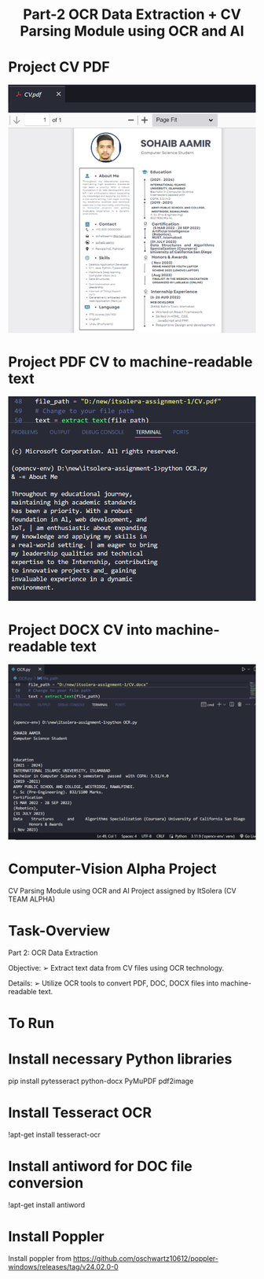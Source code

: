 <h1 align="center"><b>Part-2 OCR Data Extraction</b> + <b>CV Parsing Module using OCR and AI</b></h1>

# Project CV PDF

<p align="center">
  <img src="https://github.com/SohaibAamir28/Computer-Vision/blob/main/Assignment-1/output/cv.PNG" alt="Banner image" />
</p>

# Project PDF CV to machine-readable text

<p align="center">
  <img src="https://github.com/SohaibAamir28/Computer-Vision/blob/main/Assignment-1/output/1.PNG" alt="Banner image" />
</p>

# Project DOCX CV  into machine-readable text

<p align="center">
  <img src="https://github.com/SohaibAamir28/Computer-Vision/blob/main/Assignment-1/output/2.PNG" alt="Banner image" />
</p>

# Computer-Vision Alpha Project

 CV Parsing Module using OCR and AI Project assigned by ItSolera (CV TEAM ALPHA)

# Task-Overview

Part 2: OCR Data Extraction
 
Objective: 
➢ Extract text data from CV files using OCR technology.

Details:
➢ Utilize OCR tools to convert PDF, DOC, DOCX files into machine-readable text.

# To Run
# Install necessary Python libraries
pip install pytesseract python-docx PyMuPDF pdf2image

# Install Tesseract OCR
!apt-get install tesseract-ocr

# Install antiword for DOC file conversion
!apt-get install antiword

# Install Poppler
Install poppler from https://github.com/oschwartz10612/poppler-windows/releases/tag/v24.02.0-0
